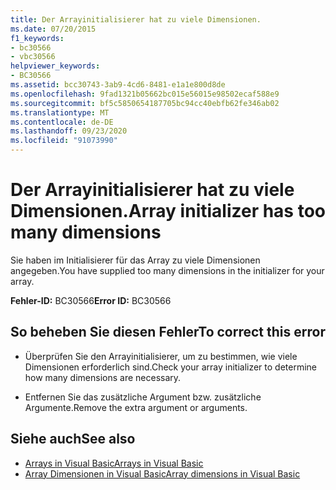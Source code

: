 ```yaml
---
title: Der Arrayinitialisierer hat zu viele Dimensionen.
ms.date: 07/20/2015
f1_keywords:
- bc30566
- vbc30566
helpviewer_keywords:
- BC30566
ms.assetid: bcc30743-3ab9-4cd6-8481-e1a1e800d8de
ms.openlocfilehash: 9fad1321b05662bc015e56015e98502ecaf588e9
ms.sourcegitcommit: bf5c5850654187705bc94cc40ebfb62fe346ab02
ms.translationtype: MT
ms.contentlocale: de-DE
ms.lasthandoff: 09/23/2020
ms.locfileid: "91073990"
---
```

# <a name="array-initializer-has-too-many-dimensions"></a><span data-ttu-id="82132-102">Der Arrayinitialisierer hat zu viele Dimensionen.</span><span class="sxs-lookup"><span data-stu-id="82132-102">Array initializer has too many dimensions</span></span>

<span data-ttu-id="82132-103">Sie haben im Initialisierer für das Array zu viele Dimensionen angegeben.</span><span class="sxs-lookup"><span data-stu-id="82132-103">You have supplied too many dimensions in the initializer for your array.</span></span>  
  
 <span data-ttu-id="82132-104">**Fehler-ID:** BC30566</span><span class="sxs-lookup"><span data-stu-id="82132-104">**Error ID:** BC30566</span></span>  
  
## <a name="to-correct-this-error"></a><span data-ttu-id="82132-105">So beheben Sie diesen Fehler</span><span class="sxs-lookup"><span data-stu-id="82132-105">To correct this error</span></span>  
  
- <span data-ttu-id="82132-106">Überprüfen Sie den Arrayinitialisierer, um zu bestimmen, wie viele Dimensionen erforderlich sind.</span><span class="sxs-lookup"><span data-stu-id="82132-106">Check your array initializer to determine how many dimensions are necessary.</span></span>  
  
- <span data-ttu-id="82132-107">Entfernen Sie das zusätzliche Argument bzw. zusätzliche Argumente.</span><span class="sxs-lookup"><span data-stu-id="82132-107">Remove the extra argument or arguments.</span></span>  
  
## <a name="see-also"></a><span data-ttu-id="82132-108">Siehe auch</span><span class="sxs-lookup"><span data-stu-id="82132-108">See also</span></span>

- [<span data-ttu-id="82132-109">Arrays in Visual Basic</span><span class="sxs-lookup"><span data-stu-id="82132-109">Arrays in Visual Basic</span></span>](../programming-guide/language-features/arrays/index.md)
- [<span data-ttu-id="82132-110">Array Dimensionen in Visual Basic</span><span class="sxs-lookup"><span data-stu-id="82132-110">Array dimensions in Visual Basic</span></span>](../programming-guide/language-features/arrays/array-dimensions.md)
